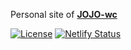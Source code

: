Personal site of [**JOJO-wc**](https://jojo-wc-rabbit.github.io/wc-blog/)

[![License](https://img.shields.io/badge/license-CC%20BY--NC--SA%204.0-blue.svg)](LICENSE)
[![Netlify Status](https://img.shields.io/netlify/31711b31-e001-4d26-95d3-695f6cd58039)](https://app.netlify.com/sites/wc/deploys)

